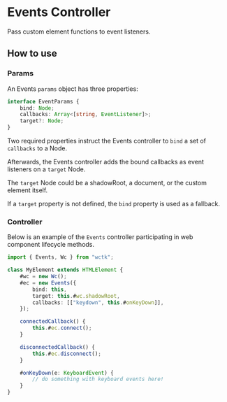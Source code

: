 # Events Controller

Pass custom element functions to event listeners.

## How to use

### Params

An Events `params` object has three properties:

```ts
interface EventParams {
	bind: Node;
	callbacks: Array<[string, EventListener]>;
	target?: Node;
}
```

Two required properties instruct the Events controller to `bind` a set of `callbacks` to a Node.

Afterwards, the Events controller adds the bound callbacks as event listeners on a `target` Node.

The `target` Node could be a shadowRoot, a document, or the custom element itself.

If a `target` property is not defined, the `bind` property is used as a fallback.

### Controller

Below is an example of the `Events` controller participating in web component lifecycle methods.

```ts
import { Events, Wc } from "wctk";

class MyElement extends HTMLElement {
	#wc = new Wc();
	#ec = new Events({
		bind: this,
		target: this.#wc.shadowRoot,
		callbacks: [["keydown", this.#onKeyDown]],
	});

	connectedCallback() {
		this.#ec.connect();
	}

	disconnectedCallback() {
		this.#ec.disconnect();
	}

	#onKeyDown(e: KeyboardEvent) {
		// do something with keyboard events here!
	}
}
```
